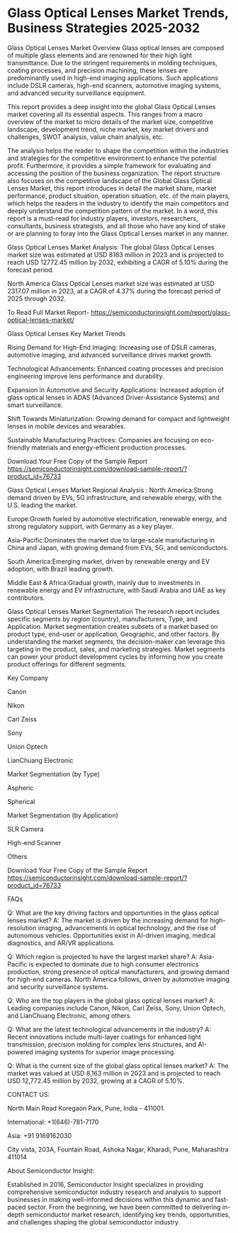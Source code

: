 <h1>Glass Optical Lenses Market Trends, Business Strategies 2025-2032</h1>
Glass Optical Lenses Market Overview
Glass optical lenses are composed of multiple glass elements and are renowned for their high light transmittance. Due to the stringent requirements in molding techniques, coating processes, and precision machining, these lenses are predominantly used in high-end imaging applications. Such applications include DSLR cameras, high-end scanners, automotive imaging systems, and advanced security surveillance equipment.

This report provides a deep insight into the global Glass Optical Lenses market covering all its essential aspects. This ranges from a macro overview of the market to micro details of the market size, competitive landscape, development trend, niche market, key market drivers and challenges, SWOT analysis, value chain analysis, etc.

The analysis helps the reader to shape the competition within the industries and strategies for the competitive environment to enhance the potential profit. Furthermore, it provides a simple framework for evaluating and accessing the position of the business organization. The report structure also focuses on the competitive landscape of the Global Glass Optical Lenses Market, this report introduces in detail the market share, market performance, product situation, operation situation, etc. of the main players, which helps the readers in the industry to identify the main competitors and deeply understand the competition pattern of the market.
In a word, this report is a must-read for industry players, investors, researchers, consultants, business strategists, and all those who have any kind of stake or are planning to foray into the Glass Optical Lenses market in any manner.

Glass Optical Lenses Market Analysis:
The global Glass Optical Lenses market size was estimated at USD 8163 million in 2023 and is projected to reach USD 12772.45 million by 2032, exhibiting a CAGR of 5.10% during the forecast period.

North America Glass Optical Lenses market size was estimated at USD 2317.07 million in 2023, at a CAGR of 4.37% during the forecast period of 2025 through 2032.


To Read Full Market Report-
https://semiconductorinsight.com/report/glass-optical-lenses-market/

Glass Optical Lenses Key Market Trends  

Rising Demand for High-End Imaging: Increasing use of DSLR cameras, automotive imaging, and advanced surveillance drives market growth.

Technological Advancements: Enhanced coating processes and precision engineering improve lens performance and durability.

Expansion in Automotive and Security Applications: Increased adoption of glass optical lenses in ADAS (Advanced Driver-Assistance Systems) and smart surveillance.

Shift Towards Miniaturization: Growing demand for compact and lightweight lenses in mobile devices and wearables.

Sustainable Manufacturing Practices: Companies are focusing on eco-friendly materials and energy-efficient production processes.


Download Your Free Copy of the Sample Report
https://semiconductorinsight.com/download-sample-report/?product_id=76733


Glass Optical Lenses Market Regional Analysis :
North America:Strong demand driven by EVs, 5G infrastructure, and renewable energy, with the U.S. leading the market.

Europe:Growth fueled by automotive electrification, renewable energy, and strong regulatory support, with Germany as a key player.

Asia-Pacific:Dominates the market due to large-scale manufacturing in China and Japan, with growing demand from EVs, 5G, and semiconductors.

South America:Emerging market, driven by renewable energy and EV adoption, with Brazil leading growth.

Middle East & Africa:Gradual growth, mainly due to investments in renewable energy and EV infrastructure, with Saudi Arabia and UAE as key contributors.

Glass Optical Lenses Market Segmentation
The research report includes specific segments by region (country), manufacturers, Type, and Application. Market segmentation creates subsets of a market based on product type, end-user or application, Geographic, and other factors. By understanding the market segments, the decision-maker can leverage this targeting in the product, sales, and marketing strategies. Market segments can power your product development cycles by informing how you create product offerings for different segments.

Key Company

Canon

Nikon

Carl Zeiss

Sony

Union Optech

LianChuang Electronic

Market Segmentation (by Type)

Aspheric

Spherical

Market Segmentation (by Application)

SLR Camera

High-end Scanner

Others


Download Your Free Copy of the Sample Report
https://semiconductorinsight.com/download-sample-report/?product_id=76733

FAQs

Q: What are the key driving factors and opportunities in the glass optical lenses market?
A: The market is driven by the increasing demand for high-resolution imaging, advancements in optical technology, and the rise of autonomous vehicles. Opportunities exist in AI-driven imaging, medical diagnostics, and AR/VR applications.


Q: Which region is projected to have the largest market share?
A: Asia-Pacific is expected to dominate due to high consumer electronics production, strong presence of optical manufacturers, and growing demand for high-end cameras. North America follows, driven by automotive imaging and security surveillance systems.


Q: Who are the top players in the global glass optical lenses market?
A: Leading companies include Canon, Nikon, Carl Zeiss, Sony, Union Optech, and LianChuang Electronic, among others.


Q: What are the latest technological advancements in the industry?
A: Recent innovations include multi-layer coatings for enhanced light transmission, precision molding for complex lens structures, and AI-powered imaging systems for superior image processing.


Q: What is the current size of the global glass optical lenses market?
A: The market was valued at USD 8,163 million in 2023 and is projected to reach USD 12,772.45 million by 2032, growing at a CAGR of 5.10%.


CONTACT US:

North Main Road Koregaon Park, Pune, India - 411001.

International: +1(646)-781-7170

Asia: +91 9169162030


City vista, 203A, Fountain Road, Ashoka Nagar, Kharadi, Pune, Maharashtra 411014


About Semiconductor Insight:

Established in 2016, Semiconductor Insight specializes in providing comprehensive semiconductor industry research and analysis to support businesses in making well-informed decisions within this dynamic and fast-paced sector. From the beginning, we have been committed to delivering in-depth semiconductor market research, identifying key trends, opportunities, and challenges shaping the global semiconductor industry. 
